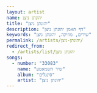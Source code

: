 ```yaml
---
layout: artist
name: יהונתן ניצן
title: "יהונתן ניצן"
description: "דף האמן יהונתן ניצן"
keywords: "שירים, מוזיקה, יהונתן ניצן"
permalink: /artists/יהונתן-ניצן/
redirect_from:
  - /artists/list/יהונתן ניצן
songs:
  - number: "33083"
    name: "שיר השמאטע"
    album: "סינגלים"
    artist: "יהונתן ניצן"
---
```

